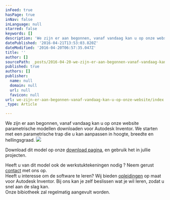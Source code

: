 ```yaml
---
inFeed: true
hasPage: true
inNav: false
inLanguage: null
starred: false
keywords: []
description: 'We zijn er aan begonnen, vanaf vandaag kan u op onze website parametrische modellen downloaden voor Autodesk Inventor. We starten met een parametrische trap die u kan aanpassen in hoogte, breedte en hellingsgraad. '
datePublished: '2016-04-21T13:53:03.820Z'
dateModified: '2016-04-20T06:57:35.047Z'
title: ''
author: []
sourcePath: _posts/2016-04-20-we-zijn-er-aan-begonnen-vanaf-vandaag-kan-u-op-onze-website.md
published: true
authors: []
publisher:
  name: null
  domain: null
  url: null
  favicon: null
url: we-zijn-er-aan-begonnen-vanaf-vandaag-kan-u-op-onze-website/index.html
_type: Article

---
```

We zijn er aan begonnen, vanaf vandaag kan u op onze website parametrische modellen downloaden voor Autodesk Inventor. We starten met een parametrische trap die u kan aanpassen in hoogte, breedte en hellingsgraad. ![](https://the-grid-user-content.s3-us-west-2.amazonaws.com/901b009e-5a1e-4ec3-b225-7cabfbee125a.png)

Download dit model op onze [download pagina][0], en gebruik het in jullie projecten. 

Heeft u van dit model ook de werkstuktekeningen nodig ? Neem gerust [contact][1] met ons op.   
Heeft u interesse om de software te leren? Wij bieden [opleidingen][2] op maat voor Autodesk Inventor. Bij ons kan je zelf beslissen wat je wil leren, zodat u snel aan de slag kan.  
Onze bibiotheek zal regelmatig aangevult worden. 

[0]: http://www.shapework.io/#!downloads/gkg07
[1]: http://www.shapework.io/#!contact/c1dmp
[2]: http://www.shapework.io/#!autodesk-inventor/edl5i